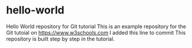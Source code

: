 # hello-world
Hello World repository for Git tutorial
This is an example repository for the Git tutoial on https://www.w3schools.com
I added this line to commit
This repository is built step by step in the tutorial.

